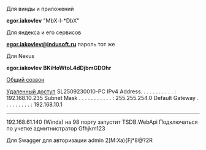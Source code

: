 Для винды и приложений

**egor.iakovlev**
"MbX-l\-*DbX"

Для яндекса и его сервисов

**egor.iakovlev@indusoft.ru**
пароль тот же

Для Nexus

**egor.iakovlev**
**BKiHoWtoL4dDjbmGDOhr**

[Общий созвон](https://telemost.yandex.ru/j/4766769339)

[Удаленный доступ](https://wiki.yandex.ru/homepage/info-for-all/it/vpn---setevojj-dostup-openvpn/)
SL2509230010-PC
   IPv4 Address. . . . . . . . . . . : 192.168.10.235
   Subnet Mask . . . . . . . . . . . : 255.255.254.0
   Default Gateway . . . . . . . . . : 192.168.10.1
***

192.168.61.140 (Winda)
на 98 порту
запустит TSDB.WebApi
Подключаться по учетке адмитнистратор
Gfhjkm123

Для Swagger для авторизации 
admin
2]M:Xa){Fj*8@?2R

